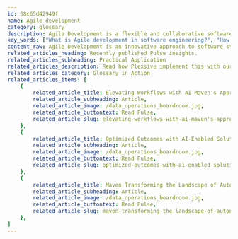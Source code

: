 ```yaml
---
id: 68c65d42949f
name: Agile development
category: glossary
description: Agile Development is a flexible and collaborative software strategy that encourages swift adaptations and continuous improvements, using methods like Scrum and Lean to ensure efficiency, reduce risk, and deliver high-quality results quickly.
key_words: ["What is Agile development in software engineering?", "How does Agile development improve time to market?", "What are the benefits of Agile methodologies for business growth?", "How does Scrum contribute to Agile development?", "What is the role of Lean in Agile methodologies?", "How does Agile development ensure high-quality deliverables?", "What are the advantages of Dynamic Systems Development Method in Agile?", "In what way does Extreme Programming fit into Agile practices?", "How does Agile development reduce the risks in product development?", "What makes Agile Development crucial for stakeholder engagement and satisfaction?"]
content_raw: Agile Development is an innovative approach to software strategy that promotes flexible, swift, and collaborative solutions designed to achieve optimal results. This dynamic methodology is cyclical, allowing for constant evolution and improvement in the development process. Agile Development employs various approaches including Scrum, Lean, Dynamic Systems Development Methods and Extreme Programming, all of which contribute to this model's agility and efficiency. In the realm of business, Agile Development carries myriad benefits that can substantially contribute to a business' growth and success. Firstly, it facilitates a faster and more efficient route to market, enabling businesses to launch their products or services in significantly less time. Businesses employing Agile Development witness a stark decrease in the risk of objectives not being met, thereby safeguarding their interests and ensuring continuous progress. Agile Development also assures superior quality of the final deliverables. It enables developers to prototype, innovate and create robust, fully scaled digital solutions ready for production, and in the shortest time frame possible. This not only enhances the quality of the product but also reduces the time taken to produce it, thereby optimising productivity. Lastly, Agile Development significantly boosts stakeholder engagement and satisfaction, establishing an environment of trust and collaboration. At Maven Technologies, our seasoned professionals are skilled in Agile Development, providing your business the advantage of this modern methodology. Let us unlock your productivity with our innovative solutions and experience the elite technological maneuvers implemented by our expert team.
related_articles_heading: Recently published Pulse insights.
related_articles_subheading: Practical Application
related_articles_description: Read how Plexsive implement this with our clients.
related_articles_category: Glossary in Action
related_articles_items: [
	{
		related_article_title: Elevating Workflows with AI Maven's Approach,
		related_article_subheading: Article,
		related_article_image: /data_operations_boardroom.jpg,
		related_article_buttontext: Read Pulse,
		related_article_slug: elevating-workflows-with-ai-maven's-approach
	},
	{
		related_article_title: Optimized Outcomes with AI-Enabled Solutions,
		related_article_subheading: Article,
		related_article_image: /data_operations_boardroom.jpg,
		related_article_buttontext: Read Pulse,
		related_article_slug: optimized-outcomes-with-ai-enabled-solutions
	},
	{
		related_article_title: Maven Transforming the Landscape of Autonomous Vehicles,
		related_article_subheading: Article,
		related_article_image: /data_operations_boardroom.jpg,
		related_article_buttontext: Read Pulse,
		related_article_slug: maven-transforming-the-landscape-of-autonomous-vehicles
	},
]
---
```

